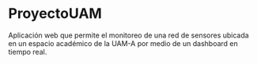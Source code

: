 # ProyectoUAM
Aplicación web que permite el monitoreo de una red de sensores ubicada en un espacio académico de la UAM-A por medio de un dashboard en tiempo real.
